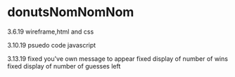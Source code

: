 # donutsNomNomNom

3.6.19 wireframe,html and css

3.10.19 psuedo code javascript

3.13.19 fixed you've own message to appear
fixed display of number of wins
fixed display of number of guesses left

